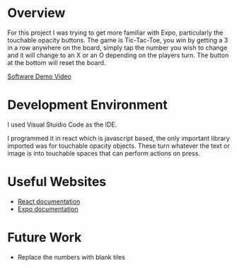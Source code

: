 # Overview

For this project I was trying to get more familiar with Expo, particularly the touchable opacity buttons. The
game is Tic-Tac-Toe, you win by getting a 3 in a row anywhere on the board, simply tap the number you wish to change and it
will change to an X or an O depending on the players turn. The button at the bottom will reset the board.

[Software Demo Video](https://www.youtube.com/watch?v=Xq8n7B9ZRO0&ab_channel=HunterPowell)

# Development Environment

I used Visual Stuidio Code as the IDE.

I programmed it in react which is javascript based, the only important library imported was for touchable opacity objects.
These turn whatever the text or image is into touchable spaces that can perform actions on press.

# Useful Websites

- [React documentation](https://reactjs.org/docs/getting-started.html)
- [Expo documentation](https://docs.expo.dev/)

# Future Work

- Replace the numbers with blank tiles
